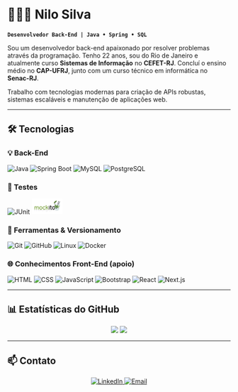 # 👨🏻‍💻 Nilo Silva

**`Desenvolvedor Back-End | Java • Spring • SQL`**

Sou um desenvolvedor back-end apaixonado por resolver problemas através da programação. Tenho 22 anos, sou do Rio de Janeiro e atualmente curso **Sistemas de Informação** no **CEFET-RJ**. Concluí o ensino médio no **CAP-UFRJ**, junto com um curso técnico em informática no **Senac-RJ**.

Trabalho com tecnologias modernas para criação de APIs robustas, sistemas escaláveis e manutenção de aplicações web.

---

## 🛠️ Tecnologias

### 💡 Back-End
<div style="display: inline-block">
  <img title="Java" alt="Java" width="30px" src="https://cdn.jsdelivr.net/gh/devicons/devicon/icons/java/java-original.svg" />
  <img title="Spring Boot" alt="Spring Boot" width="30px" src="https://cdn.jsdelivr.net/gh/devicons/devicon/icons/spring/spring-original.svg" />
  <img title="MySQL" alt="MySQL" width="30px" src="https://cdn.jsdelivr.net/gh/devicons/devicon/icons/mysql/mysql-original.svg" />
  <img title="PostgreSQL" alt="PostgreSQL" width="30px" src="https://cdn.jsdelivr.net/gh/devicons/devicon/icons/postgresql/postgresql-original.svg" />
</div>

### 🧪 Testes
<div style="display: inline-block">
  <img title="JUnit" alt="JUnit" width="30px" src="https://cdn.jsdelivr.net/gh/devicons/devicon/icons/junit/junit-original.svg"/>
  <img title="JUnit" alt="JUnit" width="70px" src="mockito.png"/>

</div>

### 🧰 Ferramentas & Versionamento
<div style="display: inline-block">
  <img title="Git" alt="Git" width="30px" src="https://cdn.jsdelivr.net/gh/devicons/devicon/icons/git/git-original.svg" />
  <img title="GitHub" alt="GitHub" width="30px" src="https://cdn.jsdelivr.net/gh/devicons/devicon/icons/github/github-original.svg" />
  <img title="Linux" alt="Linux" width="30px" src="https://cdn.jsdelivr.net/gh/devicons/devicon/icons/linux/linux-original.svg" />
  <img title="Docker" alt="Docker" width="30px" src="https://cdn.jsdelivr.net/gh/devicons/devicon/icons/docker/docker-original.svg" />
</div>

### 🌐 Conhecimentos Front-End (apoio)
<div style="display: inline-block">
  <img title="HTML" alt="HTML" width="30px" src="https://cdn.jsdelivr.net/gh/devicons/devicon/icons/html5/html5-original.svg" />
  <img title="CSS" alt="CSS" width="30px" src="https://cdn.jsdelivr.net/gh/devicons/devicon/icons/css3/css3-original.svg" />
  <img title="JavaScript" alt="JavaScript" width="30px" src="https://cdn.jsdelivr.net/gh/devicons/devicon/icons/javascript/javascript-original.svg" />
  <img title="Bootstrap" alt="Bootstrap" width="30px" src="https://cdn.jsdelivr.net/gh/devicons/devicon/icons/bootstrap/bootstrap-original.svg" />
  <img title="React" alt="React" width="30px" src="https://cdn.jsdelivr.net/gh/devicons/devicon/icons/react/react-original.svg" />
  <img title="Next.js" alt="Next.js" width="30px" src="https://cdn.jsdelivr.net/gh/devicons/devicon/icons/nextjs/nextjs-original.svg" />
</div>

<!-- 
---
## 📂 Projetos em Destaque

- 🔐 **[Sistema de Autenticação com Spring Boot e JWT](https://github.com/Nilokrtz/spring-auth-jwt)**  
  Projeto completo com autenticação, controle de acesso e refresh token.

- 💊 **[Sistema de Farmácia](https://github.com/Nilokrtz/farmacia-backend)**  
  CRUD completo com gerenciamento de medicamentos, farmacêuticos e compras (Java + MySQL).

- 🎮 **[Jogo estilo Zelda em Java](https://github.com/Nilokrtz/zelda-game-java)**  
  Jogo 2D com animações, colisões e inteligência de inimigos usando Java puro + JavaFX.

-->
---

## 📊 Estatísticas do GitHub

<p align="center">
  <img height="180em" src="https://github-readme-stats.vercel.app/api?username=Nilokrtz&show_icons=true&theme=algolia&include_all_commits=true&count_private=true&locale=pt-br"/>
  <img height="180em" src="https://github-readme-stats.vercel.app/api/top-langs/?username=Nilokrtz&layout=compact&langs_count=7&theme=algolia&locale=pt-br"/>
</p>

---

## 📫 Contato

<p align="center">
  <a href="https://www.linkedin.com/in/nilo-silva21" target="_blank">
    <img src="https://img.shields.io/badge/LinkedIn-0077B5?style=for-the-badge&logo=linkedin&logoColor=white" alt="LinkedIn">
  </a>
  <a href="mailto:nilogabriel21@gmail.com" target="_blank">
    <img src="https://img.shields.io/badge/Email-D14836?style=for-the-badge&logo=gmail&logoColor=white" alt="Email">
  </a>
</p>
